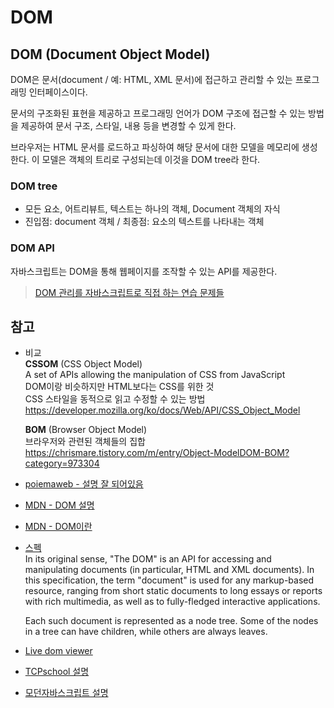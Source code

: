 # DOM

## DOM (Document Object Model)

DOM은 문서(document / 예: HTML, XML 문서)에 접근하고 관리할 수 있는 프로그래밍 인터페이스이다.

문서의 구조화된 표현을 제공하고 프로그래밍 언어가 DOM 구조에 접근할 수 있는 방법을 제공하여 문서 구조, 스타일, 내용 등을 변경할 수 있게 한다.

브라우저는 HTML 문서를 로드하고 파싱하여 해당 문서에 대한 모델을 메모리에 생성한다. 이 모델은 객체의 트리로 구성되는데 이것을 DOM tree라 한다.

### DOM tree
- 모든 요소, 어트리뷰트, 텍스트는 하나의 객체, Document 객체의 자식
- 진입점: document 객체 / 최종점: 요소의 텍스트를 나타내는 객체

### DOM API
자바스크립트는 DOM을 통해 웹페이지를 조작할 수 있는 API를 제공한다.
> [DOM 관리를 자바스크립트로 직접 하는 연습 문제들](https://dev.to/jonraxa/why-i-keep-failing-my-frontend-interviews-dom-manipulation-2a18)

## 참고
* 비교<br>
    **CSSOM** (CSS Object Model)<br>
    A set of APIs allowing the manipulation of CSS from JavaScript<br>
    DOM이랑 비슷하지만 HTML보다는 CSS를 위한 것<br>
    CSS 스타일을 동적으로 읽고 수정할 수 있는 방법<br>
    https://developer.mozilla.org/ko/docs/Web/API/CSS_Object_Model

    **BOM** (Browser Object Model)<br>
    브라우저와 관련된 객체들의 집합<br>
    https://chrismare.tistory.com/m/entry/Object-ModelDOM-BOM?category=973304

* [poiemaweb - 설명 잘 되어있음](https://poiemaweb.com/js-dom)
* [MDN - DOM 설명](https://developer.mozilla.org/ko/docs/Glossary/DOM)
* [MDN - DOM이란](https://developer.mozilla.org/ko/docs/Web/API/Document_Object_Model/%EC%86%8C%EA%B0%9C)
* [스펙](https://dom.spec.whatwg.org/#introduction-to-the-dom)<br>
    In its original sense, "The DOM" is an API for accessing and manipulating documents (in particular, HTML and XML documents). In this specification, the term "document" is used for any markup-based resource, ranging from short static documents to long essays or reports with rich multimedia, as well as to fully-fledged interactive applications.

    Each such document is represented as a node tree. Some of the nodes in a tree can have children, while others are always leaves. 

* [Live dom viewer](https://software.hixie.ch/utilities/js/live-dom-viewer/)

* [TCPschool 설명](http://www.tcpschool.com/javascript/js_dom_concept)

* [모던자바스크립트 설명](https://ko.javascript.info/dom-nodes)






